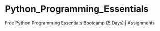 # Python_Programming_Essentials
Free Python Programming Essentials Bootcamp (5 Days) | Assignments 
